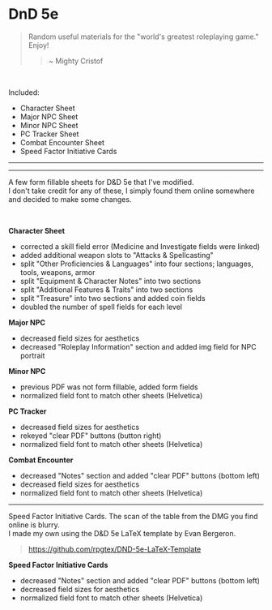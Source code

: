 # DnD 5e

>Random useful materials for the "world's greatest roleplaying game."
>Enjoy!  
>>~ Mighty Cristof

</br>

Included:
* Character Sheet
* Major NPC Sheet
* Minor NPC Sheet
* PC Tracker Sheet
* Combat Encounter Sheet
* Speed Factor Initiative Cards


---

---
A few form fillable sheets for D&D 5e that I've modified.  
I don't take credit for any of these, I simply found them online somewhere and decided to make some changes.  

</br>

__Character Sheet__
  
* corrected a skill field error (Medicine and Investigate fields were linked)
* added additional weapon slots to "Attacks & Spellcasting"
* split "Other Proficiencies & Languages" into four sections; languages, tools, weapons, armor
* split "Equipment & Character Notes" into two sections
* split "Additional Features & Traits" into two sections
* split "Treasure" into two sections and added coin fields
* doubled the number of spell fields for each level

__Major NPC__ 

* decreased field sizes for aesthetics
* decreased "Roleplay Information" section and added img field for NPC portrait

__Minor NPC__

* previous PDF was not form fillable, added form fields
* normalized field font to match other sheets (Helvetica)

__PC Tracker__

* decreased field sizes for aesthetics
* rekeyed "clear PDF" buttons (button right)
* normalized field font to match other sheets (Helvetica)

__Combat Encounter__

* decreased "Notes" section and added "clear PDF" buttons (bottom left)
* decreased field sizes for aesthetics
* normalized field font to match other sheets (Helvetica)

---

Speed Factor Initiative Cards. The scan of the table from the DMG you find online is blurry.
</br>
I made my own using the D&D 5e LaTeX template by Evan Bergeron.
>https://github.com/rpgtex/DND-5e-LaTeX-Template


__Speed Factor Initiative Cards__

* decreased "Notes" section and added "clear PDF" buttons (bottom left)
* decreased field sizes for aesthetics
* normalized field font to match other sheets (Helvetica)


